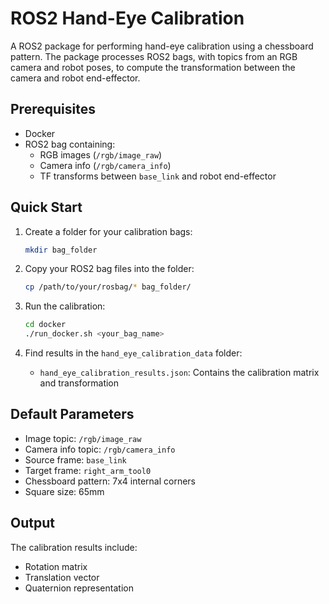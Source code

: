 # ROS2 Hand-Eye Calibration

A ROS2 package for performing hand-eye calibration using a chessboard pattern. The package processes ROS2 bags, with topics from an RGB camera and robot poses, to compute the transformation between the camera and robot end-effector.

## Prerequisites

- Docker
- ROS2 bag containing:
  - RGB images (`/rgb/image_raw`)
  - Camera info (`/rgb/camera_info`)
  - TF transforms between `base_link` and robot end-effector

## Quick Start

1. Create a folder for your calibration bags:
   ```bash
   mkdir bag_folder
   ```

2. Copy your ROS2 bag files into the folder:
   ```bash
   cp /path/to/your/rosbag/* bag_folder/
   ```

3. Run the calibration:
   ```bash
   cd docker
   ./run_docker.sh <your_bag_name>
   ```

4. Find results in the `hand_eye_calibration_data` folder:
   - `hand_eye_calibration_results.json`: Contains the calibration matrix and transformation

## Default Parameters

- Image topic: `/rgb/image_raw`
- Camera info topic: `/rgb/camera_info`
- Source frame: `base_link`
- Target frame: `right_arm_tool0`
- Chessboard pattern: 7x4 internal corners
- Square size: 65mm

## Output

The calibration results include:
- Rotation matrix
- Translation vector
- Quaternion representation

